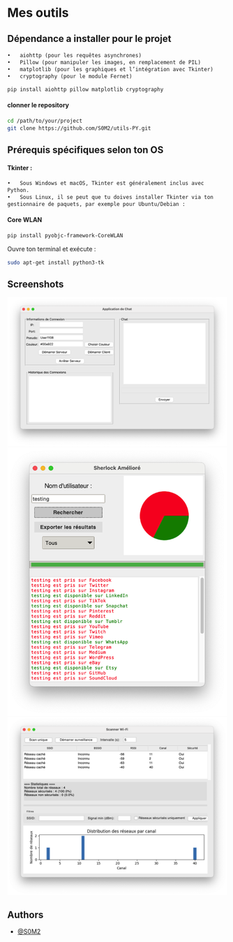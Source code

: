 # Mes outils
## Dépendance a installer pour le projet
	•	aiohttp (pour les requêtes asynchrones)
	•	Pillow (pour manipuler les images, en remplacement de PIL)
	•	matplotlib (pour les graphiques et l’intégration avec Tkinter)
	•	cryptography (pour le module Fernet)

````python
pip install aiohttp pillow matplotlib cryptography
````

#### clonner le repository 
```bash
cd /path/to/your/project
git clone https://github.com/S0M2/utils-PY.git
```
## Prérequis spécifiques selon ton OS
#### Tkinter :
	•	Sous Windows et macOS, Tkinter est généralement inclus avec Python.
	•	Sous Linux, il se peut que tu doives installer Tkinter via ton gestionnaire de paquets, par exemple pour Ubuntu/Debian :
#### Core WLAN
```bash
pip install pyobjc-framework-CoreWLAN
```

Ouvre ton terminal et exécute :

````bash
sudo apt-get install python3-tk
````
## Screenshots

![App Screenshot](./image/chat.png)
![App Screenshot](./image/sherlock.png)
![App Screenshot](./image/wifi.png)



## Authors

- [@S0M2](https://www.github.com/S0M2)

